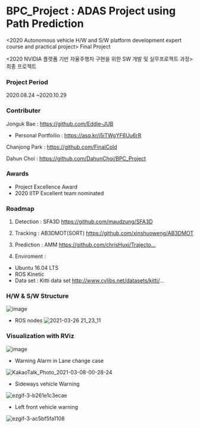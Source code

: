 # BPC_Project : ADAS Project using Path Prediction

<2020 Autonomous vehicle H/W and S/W platform development expert course and practical project> Final Project

<2020 NVIDIA 플랫폼 기반 자율주행차 구현을 위한 SW 개발 및 실무프로젝트 과정> 최종 프로젝트



### Project Period

2020.08.24 ~2020.10.29

### Contributer 

Jonguk Bae : https://github.com/Eddie-JUB
- Personal Portfoilio : https://asq.kr/j5iTWgYF6Uu6rR

Chanjong Park : https://github.com/FinalCold

Dahun Choi : https://github.com/DahunChoi/BPC_Project

### Awards

- Project Excellence Award
- 2020 IITP Excellent team nominated



### Roadmap
1. Detection : SFA3D
https://github.com/maudzung/SFA3D​

2. Tracking : AB3DMOT(SORT)
https://github.com/xinshuoweng/AB3DMOT​

3. Prediction : AMM
https://github.com/chrisHuxi/Trajecto...​

4. Enviroment : 
- Ubuntu 16.04 LTS
- ROS Kinetic
- Data set : Kitti data set
http://www.cvlibs.net/datasets/kitti/...


### H/W & S/W Structure
![image](https://user-images.githubusercontent.com/71426994/112786632-ab16fc00-9091-11eb-89b5-192387fe8c2a.png)

- ROS nodes
![2021-03-26 21_23_11](https://user-images.githubusercontent.com/71426994/112786773-f29d8800-9091-11eb-9b99-1b94362fc51f.gif)


### Visualization with RViz

![image](https://user-images.githubusercontent.com/71426994/112785613-596d7200-908f-11eb-9559-1e614711113b.png)


- Warning Alarm in Lane change case


![KakaoTalk_Photo_2021-03-08-00-28-24](https://user-images.githubusercontent.com/71426994/110245090-36c2ce80-7fa5-11eb-951a-48ceb6a8c16d.gif)



- Sideways vehicle Warning


![ezgif-3-b261e1c3ecae](https://user-images.githubusercontent.com/71426994/112948044-83e42b80-9172-11eb-9903-31686db5822d.gif)

- Left front vehicle warning


![ezgif-3-ac5bf5fa1108](https://user-images.githubusercontent.com/71426994/112948083-91011a80-9172-11eb-8e7f-f8130eb12ffe.gif)






